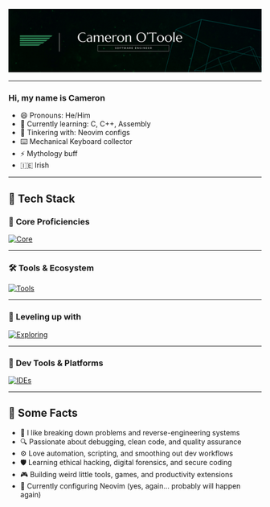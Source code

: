 ![banner](./CAMERON%20O'TOOLE%20v2.png)

---

### Hi, my name is Cameron

- 😄 Pronouns: He/Him  
- 🌱 Currently learning: C, C++, Assembly  
- 🔧 Tinkering with: Neovim configs  
- ⌨️ Mechanical Keyboard collector  
- ⚡ Mythology buff  
- 🇮🇪 Irish

---

## 🚀 Tech Stack

### 🧠 **Core Proficiencies**  
[![Core](https://skillicons.dev/icons?i=js,ts,py,react,flask,express,mongodb,mysql,postgres,c&perline=6)](https://skillicons.dev)

---

### 🛠️ **Tools & Ecosystem**   
[![Tools](https://skillicons.dev/icons?i=git,nodejs,npm,vite,vercel,tailwind,sqlite,html,css&perline=6)](https://skillicons.dev)

---

### 🧪 **Leveling up with**   
[![Exploring](https://skillicons.dev/icons?i=lua,neovim,blender,unity,unreal,docker,aws&perline=6)](https://skillicons.dev)

---

### 🧰 **Dev Tools & Platforms**  
[![IDEs](https://skillicons.dev/icons?i=vscode,postman,obsidian,notion,gitlab,windows,linux,apple,md&perline=6)](https://skillicons.dev)

---

## 📌 Some Facts

- 🧠 I like breaking down problems and reverse-engineering systems  
- 🔍 Passionate about debugging, clean code, and quality assurance  
- ⚙️ Love automation, scripting, and smoothing out dev workflows  
- 🛡️ Learning ethical hacking, digital forensics, and secure coding  
- 🎮 Building weird little tools, games, and productivity extensions  
- 🔧 Currently configuring Neovim (yes, again... probably will happen again)

